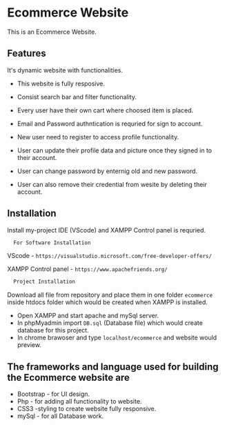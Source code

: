 
# Ecommerce Website

This is an Ecommerce Website.

## Features

It's dynamic website with functionalities.

- This website is fully resposive.

- Consist search bar and filter functionality.

- Every user have their own cart where choosed item is placed.

- Email and Password authntication is requried for sign to account.

- New user need to register to access profile functionality.

- User can update their profile data and picture once they signed in to their account.

- User can change password by enternig old and new password.

- User can also remove their credential from wesite by deleting their account.
## Installation

Install my-project IDE (VScode) and XAMPP Control panel is requried.



```bash
  For Software Installation
```
VScode - `https://visualstudio.microsoft.com/free-developer-offers/ `

XAMPP Control panel - `https://www.apachefriends.org/`



```bash
  Project Installation 
```
Download all file from repository and place them in one folder `ecommerce` inside htdocs folder which would be created when XAMPP is installed.

- Open XAMPP and start apache and mySql server.
- In phpMyadmin import `DB.sql` (Database file) which would create database for this project.
- In chrome brawoser and type `localhost/ecommerce` and website would preview.
## The frameworks and language used for building the Ecommerce website  are

- Bootstrap - for UI design.
- Php - for adding all functionality to website.
- CSS3 -styling to create website fully responsive.
- mySql - for all Database work.

